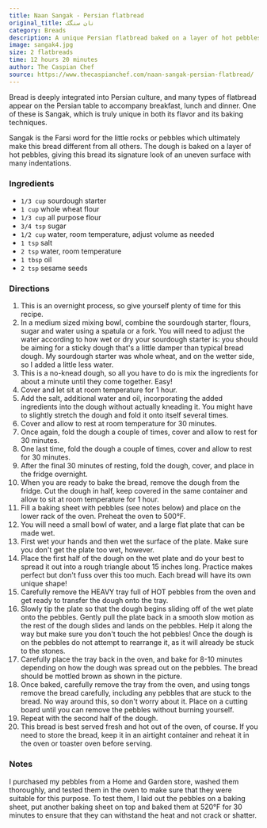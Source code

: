 ```yaml
---
title: Naan Sangak - Persian flatbread
original_title: نان سنگک 
category: Breads
description: A unique Persian flatbread baked on a layer of hot pebbles, giving it an uneven surface with many indentations. It has a higher ratio of whole wheat to all-purpose flour and is naturally leavened by a sourdough starter instead of yeast.
image: sangak4.jpg
size: 2 flatbreads
time: 12 hours 20 minutes
author: The Caspian Chef
source: https://www.thecaspianchef.com/naan-sangak-persian-flatbread/
---
```


Bread is deeply integrated into Persian culture, and many types of flatbread appear on the Persian table to accompany breakfast, lunch and dinner. One of these is Sangak, which is truly unique in both its flavor and its baking techniques. 

Sangak is the Farsi word for the little rocks or pebbles which ultimately make this bread different from all others. The dough is baked on a layer of hot pebbles, giving this bread its signature look of an uneven surface with many indentations. 

### Ingredients

* `1/3 cup` sourdough starter
* `1 cup` whole wheat flour
* `1/3 cup` all purpose flour
* `3/4 tsp` sugar
* `1/2 cup` water, room temperature, adjust volume as needed
* `1 tsp` salt
* `2 tsp` water, room temperature
* `1 tbsp` oil
* `2 tsp` sesame seeds

### Directions

1. This is an overnight process, so give yourself plenty of time for this recipe. 
2. In a medium sized mixing bowl, combine the sourdough starter, flours, sugar and water using a spatula or a fork. You will need to adjust the water according to how wet or dry your sourdough starter is: you should be aiming for a sticky dough that's a little damper than typical bread dough. My sourdough starter was whole wheat, and on the wetter side, so I added a little less water.
3. This is a no-knead dough, so all you have to do is mix the ingredients for about a minute until they come together. Easy!
4. Cover and let sit at room temperature for 1 hour. 
5. Add the salt, additional water and oil, incorporating the added ingredients into the dough without actually kneading it. You might have to slightly stretch the dough and fold it onto itself several times. 
6. Cover and allow to rest at room temperature for 30 minutes.
7. Once again, fold the dough a couple of times, cover and allow to rest for 30 minutes.
8. One last time, fold the dough a couple of times, cover and allow to rest for 30 minutes. 
9. After the final 30 minutes of resting, fold the dough, cover, and place in the fridge overnight.
10. When you are ready to bake the bread, remove the dough from the fridge. Cut the dough in half, keep covered in the same container and allow to sit at room temperature for 1 hour. 
11. Fill a baking sheet with pebbles (see notes below) and place on the lower rack of the oven. Preheat the oven to 500°F.
12. You will need a small bowl of water, and a large flat plate that can be made wet.
13. First wet your hands and then wet the surface of the plate. Make sure you don't get the plate too wet, however.
14. Place the first half of the dough on the wet plate and do your best to spread it out into a rough triangle about 15 inches long. Practice makes perfect but don't fuss over this too much. Each bread will have its own unique shape!
15. Carefully remove the HEAVY tray full of HOT pebbles from the oven and get ready to transfer the dough onto the tray.
16. Slowly tip the plate so that the dough begins sliding off of the wet plate onto the pebbles. Gently pull the plate back in a smooth slow motion as the rest of the dough slides and lands on the pebbles. Help it along the way but make sure you don't touch the hot pebbles! Once the dough is on the pebbles do not attempt to rearrange it, as it will already be stuck to the stones. 
17. Carefully place the tray back in the oven, and bake for 8-10 minutes depending on how the dough was spread out on the pebbles. The bread should be mottled brown as shown in the picture.
18. Once baked, carefully remove the tray from the oven, and using tongs remove the bread carefully, including any pebbles that are stuck to the bread. No way around this, so don't worry about it. Place on a cutting board until you can remove the pebbles without burning yourself. 
19. Repeat with the second half of the dough.
20. This bread is best served fresh and hot out of the oven, of course. If you need to store the bread, keep it in an airtight container and reheat it in the oven or toaster oven before serving. 

### Notes

I purchased my pebbles from a Home and Garden store, washed them thoroughly, and tested them in the oven to make sure that they were suitable for this purpose. To test them, I laid out the pebbles on a baking sheet, put another baking sheet on top and baked them at 520°F for 30 minutes to ensure that they can withstand the heat and not crack or shatter.